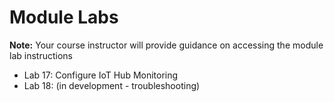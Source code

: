 # Module Labs

**Note:** Your course instructor will provide guidance on accessing the module lab instructions   

* Lab 17: Configure IoT Hub Monitoring
* Lab 18: (in development - troubleshooting) 
